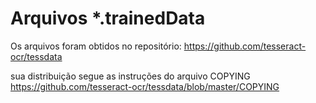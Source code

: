 # Arquivos *.trainedData
Os arquivos foram obtidos no repositório: 
https://github.com/tesseract-ocr/tessdata

sua distribuição segue as instruções do arquivo COPYING
https://github.com/tesseract-ocr/tessdata/blob/master/COPYING
